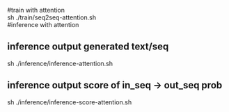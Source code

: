 #train with attention   
sh ./train/seq2seq-attention.sh  
#inference with attention  
## inference output generated text/seq   
sh ./inference/inference-attention.sh    
## inference output score of in_seq -> out_seq prob  
sh ./inference/inference-score-attention.sh  
